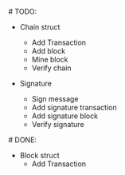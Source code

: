 # TODO:

- Chain struct
  - Add Transaction
  - Add block
  - Mine block
  - Verify chain

- Signature
  - Sign message
  - Add signature transaction
  - Add signature block
  - Verify signature

# DONE:
- Block struct
  - Add Transaction
